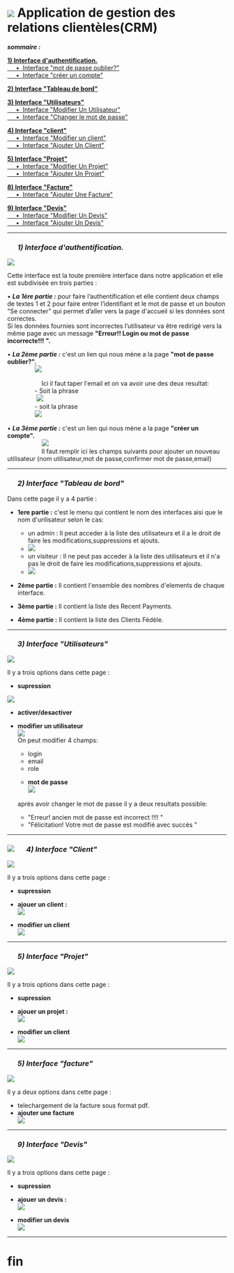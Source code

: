 # <img src="/images/CRM2.png" alt=" "> Application de gestion des relations clientèles(CRM)

***sommaire :*** 

[**1) Interface d'authentification.** ](#id1)  
 [&nbsp; &nbsp; &nbsp;•&nbsp; Interface "mot de passe oublier?"  ](#id2)   
 [&nbsp; &nbsp; &nbsp;•&nbsp; Interface "créer un compte"  ](#id3)  
 
 [**2) Interface "Tableau de bord"**  ](#id4)
 
 [**3) Interface "Utilisateurs"**  ](#id5)  
  [     &nbsp; &nbsp; &nbsp;•&nbsp; Interface "Modifier Un Utilisateur"  ](#id6)  
   [    &nbsp; &nbsp; &nbsp;•&nbsp; Interface "Changer le mot de passe"  ](#id7)  
       
 [**4) Interface "client"**  ](#id8)  
  [    &nbsp; &nbsp; &nbsp;•&nbsp; Interface "Modifier un client"  ](#id9)  
  [    &nbsp; &nbsp; &nbsp;•&nbsp; Interface "Ajouter Un Client"  ](#id10)  
      
 [**5) Interface "Projet"**  ](#id11)  
 [     &nbsp; &nbsp; &nbsp;•&nbsp; Interface "Modifier Un Projet"   ](#id12)  
 [     &nbsp; &nbsp; &nbsp;•&nbsp; Interface "Ajouter Un Projet"  ](#id13)  
      
[**8) Interface "Facture"**  ](#i14)  
 [     &nbsp; &nbsp; &nbsp;•&nbsp; Interface "Ajouter Une Facture" ](#id15)  
      
 [**9) Interface "Devis"**  ](#id16)  
   [ &nbsp; &nbsp; &nbsp;•&nbsp; Interface "Modifier Un Devis" ](#id17)  
   [   &nbsp; &nbsp; &nbsp;•&nbsp; Interface "Ajouter Un Devis"  ](#id18)  
      <div id='id1'/>  
**************************************************************************************************   
### &nbsp; &nbsp; &nbsp; ***1) Interface d'authentification.***  
<img src="/images/LOGIN.png" alt=" "> 

Cette interface est la toute première interface dans notre application et elle est subdivisée en trois parties :  

•&nbsp;***La 1ère partie :***   pour faire l’authentification et elle contient deux champs de textes 1 et 2 pour faire entrer l’identifiant et le mot de passe et un bouton “Se connecter” qui permet d’aller vers la page d'accueil si les données sont correctes.  
Si les données fournies sont incorrectes l’utilisateur va être redirigé vers la même page avec un message **"Erreur!! Login ou mot de passe incorrecte!!! ".**   
     <div id='id2'/>
     
     
•&nbsp;***La 2ème partie :*** c'est un lien qui nous mène a la page **"mot de passe oublier?".**    
&nbsp; &nbsp; &nbsp;&nbsp; &nbsp; &nbsp;&nbsp; &nbsp; &nbsp;&nbsp;<img src="/images/PWD1.png" alt=" ">  
 
  &nbsp; &nbsp; &nbsp;&nbsp; &nbsp; &nbsp;&nbsp; &nbsp; &nbsp;&nbsp; &nbsp; &nbsp;Ici il faut taper l'email et on va avoir une des deux resultat:  
   &nbsp; &nbsp; &nbsp;&nbsp; &nbsp; &nbsp;&nbsp; &nbsp; &nbsp;&nbsp;- Soit la phrase  
 &nbsp; &nbsp; &nbsp;&nbsp; &nbsp; &nbsp;&nbsp; &nbsp; &nbsp;&nbsp;  <img src="/images/SUCC.png" alt=" ">  
    &nbsp; &nbsp; &nbsp;&nbsp; &nbsp; &nbsp;&nbsp; &nbsp; &nbsp;&nbsp;- soit la phrase  
&nbsp; &nbsp; &nbsp;&nbsp; &nbsp; &nbsp;&nbsp; &nbsp; &nbsp;&nbsp;<img src="/images/SUCC1.png" alt=" "> 
     <div id='id3'/>  
     
     
•&nbsp;***La 3ème partie :*** c'est un lien qui nous mène a la page **"créer un compte".**  
&nbsp; &nbsp; &nbsp;&nbsp; &nbsp; &nbsp;&nbsp; &nbsp; &nbsp;&nbsp; &nbsp; &nbsp;<img src="/images/AJOUT1.png" alt=" ">  
 &nbsp; &nbsp; &nbsp;&nbsp; &nbsp; &nbsp;&nbsp; &nbsp; &nbsp;&nbsp; &nbsp; &nbsp;Il faut remplir ici les champs suivants pour ajouter un nouveau utilisateur (nom utilisateur,mot de passe,confirmer mot de passe,email)
        <div id='id4'/>  
**************************************************************************************************   
### &nbsp; &nbsp; &nbsp; ***2) Interface "Tableau de bord"***   
 Dans cette page il y a 4 partie :  
 
 - **1ere partie :** c'est le menu qui contient le nom des interfaces aisi que le nom d'urilisateur selon le cas:  
   - un admin : Il peut acceder à la liste des utilisateurs et il a le droit de faire les modifications,suppressions et ajouts.   
   - <img src="/images/ADMIN1.png" alt=" ">  
   - un visiteur : Il ne peut pas acceder à la liste des utilisateurs et il n'a pas le droit de faire les modifications,suppressions et ajouts.  
   - <img src="/images/USER1.png" alt=" ">  
 
 
 - **2ème partie :** Il contient l'ensemble des nombres d'elements de chaque interface.   
 
 - **3ème partie :**  Il contient la liste des Recent Payments.   

 - **4ème partie :** Il contient la liste des Clients Fédèle. 
        <div id='id5'/>  
**************************************************************************************************   
### &nbsp; &nbsp; &nbsp; ***3) Interface "Utilisateurs"***   
<img src="/images/UTIL1.png" alt=" ">  

Il y a trois options dans cette page : 
- **supression**  
<img src="/images/SUP1.png" alt=" ">  

- **activer/desactiver**   
        <div id='id6'/>  
        
- **modifier un utilisateur**   
  <img src="/images/MODIF2.png" alt=" ">   
 On peut modifier 4 champs:  
     - login  
     - email  
     - role  
     <div id='id7'/>  
          
     - **mot de passe**  
            <img src="/images/PWD2.png" alt=" ">
     
     aprés avoir changer le mot de passe il y a deux resultats possible:  
     * "Erreur! ancien mot de passe est incorrect !!!! "  
     * "Félicitation! Votre mot de passe est modifié avec succés " 
     <div id='id8'/>    
**************************************************************************************************    
### <img src="/images/clent1.png" alt=" "> &nbsp; &nbsp; &nbsp; ***4) Interface "Client"***  
<img src="/images/1.png" alt=" ">   

Il y a trois options dans cette page :  
- **supression**  
        <div id='id9'/>
        
- **ajouer un client :**    
        <img src="/images/1.png" alt=" ">  
        <div id='id10'/>
        
- **modifier un client**     
         <img src="/images/1.png" alt=" ">   
        <div id='id11'/>  
**************************************************************************************************   
### &nbsp; &nbsp; &nbsp; ***5) Interface "Projet"***  
<img src="/images/1.png" alt=" ">   

Il y a trois options dans cette page :  
- **supression**  
        <div id='id12'/> 
        
- **ajouer un projet :**    
        <img src="/images/1.png" alt=" ">  
         <div id='id13'/>
         
- **modifier un client**    
         <img src="/images/1.png" alt=" ">   
        <div id='id14'/>  
**************************************************************************************************   
### &nbsp; &nbsp; &nbsp; ***5) Interface "facture"***  
<img src="/images/1.png" alt=" "> 

Il y a deux options dans cette page :  
- telechargement de la facture sous format pdf.   
        <div id='id15'/>  
- **ajouter une facture**  
        <img src="/images/1.png" alt=" ">   
        <div id='id16'/>  
**************************************************************************************************   
### &nbsp; &nbsp; &nbsp; ***9) Interface "Devis"***  
<img src="/images/1.png" alt=" ">  


Il y a trois options dans cette page :  
- **supression**  
        <div id='id17'/> 
        
- **ajouer un devis :**    
        <img src="/images/1.png" alt=" ">  
         <div id='id18'/>
         
- **modifier un devis**    
         <img src="/images/1.png" alt=" ">   
****************************************************************************************************
 # fin
